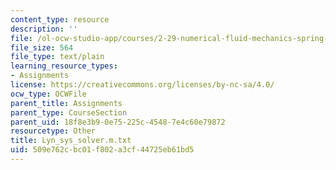```yaml
---
content_type: resource
description: ''
file: /ol-ocw-studio-app/courses/2-29-numerical-fluid-mechanics-spring-2015/509e762cbc01f802a3cf44725eb61bd5_Lyn_sys_solver.m.txt
file_size: 564
file_type: text/plain
learning_resource_types:
- Assignments
license: https://creativecommons.org/licenses/by-nc-sa/4.0/
ocw_type: OCWFile
parent_title: Assignments
parent_type: CourseSection
parent_uid: 18f8e3b9-0e75-225c-4548-7e4c60e79872
resourcetype: Other
title: Lyn_sys_solver.m.txt
uid: 509e762c-bc01-f802-a3cf-44725eb61bd5
---
```

